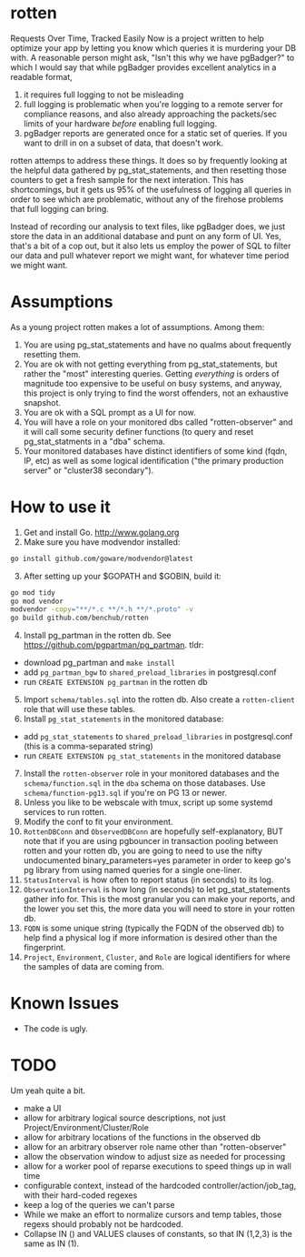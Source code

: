 rotten
======
Requests Over Time, Tracked Easily Now is a project written to help optimize your app
by letting you know which queries it is murdering your DB with. A reasonable person
might ask, "Isn't this why we have pgBadger?" to which I would say that while
pgBadger provides excellent analytics in a readable format,

1. it requires full logging to not be misleading
2. full logging is problematic when you're logging to a remote server for compliance
   reasons, and also already approaching the packets/sec limits of your hardware 
   _before_ enabling full logging.
3. pgBadger reports are generated once for a static set of queries. If you want to
   drill in on a subset of data, that doesn't work.

rotten attemps to address these things. It does so by frequently looking at the helpful
data gathered by pg_stat_statements, and then resetting those counters to get a fresh
sample for the next interation. This has shortcomings, but it gets us 95% of the
usefulness of logging all queries in order to see which are problematic, without any of
the firehose problems that full logging can bring.

Instead of recording our analysis to text files, like pgBadger does, we just store the
data in an additional database and punt on any form of UI. Yes, that's a bit of a cop
out, but it also lets us employ the power of SQL to filter our data and pull whatever 
report we might want, for whatever time period we might want.


Assumptions
===========
As a young project rotten makes a lot of assumptions. Among them:

1. You are using pg_stat_statements and have no qualms about frequently resetting them.
2. You are ok with not getting everything from pg_stat_statements, but rather the "most"
   interesting queries. Getting *everything* is orders of magnitude too expensive to be
   useful on busy systems, and anyway, this project is only trying to find the worst 
   offenders, not an exhaustive snapshot.
3. You are ok with a SQL prompt as a UI for now.
4. You will have a role on your monitored dbs called "rotten-observer" and it will call
   some security definer functions (to query and reset pg_stat_statments in a "dba" schema.
5. Your monitored databases have distinct identifiers of some kind (fqdn, IP, etc) as well
   as some logical identification ("the primary production server" or "cluster38 secondary").

How to use it
=============
1. Get and install Go. http://www.golang.org
2. Make sure you have modvendor installed:
  ```bash
  go install github.com/goware/modvendor@latest
  ```
3. After setting up your $GOPATH and $GOBIN, build it:
  ```bash
  go mod tidy
  go mod vendor
  modvendor -copy="**/*.c **/*.h **/*.proto" -v
  go build github.com/benchub/rotten
  ```
4. Install pg_partman in the rotten db. See https://github.com/pgpartman/pg_partman. tldr:
 - download pg_partman and `make install`
 - add `pg_partman_bgw` to `shared_preload_libraries` in postgresql.conf
 - run `CREATE EXTENSION pg_partman` in the rotten db
5. Import `schema/tables.sql` into the rotten db. Also create a `rotten-client` role that
   will use these tables.
6. Install `pg_stat_statements` in the monitored database:
 - add `pg_stat_statements` to `shared_preload_libraries` in postgresql.conf (this is a comma-separated string)
 - run `CREATE EXTENSION pg_stat_statements` in the monitored database
7. Install the `rotten-observer` role in your monitored databases and the `schema/function.sql`
   in the `dba` schema on those databases. Use `schema/function-pg13.sql` if you're on PG 13 or newer. 
8. Unless you like to be webscale with tmux, script up some systemd services to run rotten.
9. Modify the conf to fit your environment.
  1. `RottenDBConn` and `ObservedDBConn` are hopefully self-explanatory, BUT note that if you
     are using pgbouncer in transaction pooling between rotten and your rotten db, you are
     going to need to use the nifty undocumented binary_parameters=yes parameter in order
     to keep go's pg library from using named queries for a single one-liner.
  2. `StatusInterval` is how often to report status (in seconds) to its log.
  3. `ObservationInterval` is how long (in seconds) to let pg_stat_statements gather info
     for. This is the most granular you can make your reports, and the lower you set this,
     the more data you will need to store in your rotten db.
  4. `FQDN` is some unique string (typically the FQDN of the observed db) to help find a
     physical log if more information is desired other than the fingerprint.
  5. `Project`, `Environment`, `Cluster`, and `Role` are logical identifiers for where the samples
     of data are coming from.

Known Issues
============
- The code is ugly.

TODO
====
Um yeah quite a bit.

- make a UI
- allow for arbitrary logical source descriptions, not just Project/Environment/Cluster/Role
- allow for arbitrary locations of the functions in the observed db
- allow for an arbitrary observer role name other than "rotten-observer"
- allow the observation window to adjust size as needed for processing
- allow for a worker pool of reparse executions to speed things up in wall time
- configurable context, instead of the hardcoded controller/action/job_tag, with their hard-coded regexes
- keep a log of the queries we can't parse
- While we make an effort to normalize cursors and temp tables, those regexs should probably not be hardcoded.
- Collapse IN () and VALUES clauses of constants, so that IN (1,2,3) is the same as IN (1).
